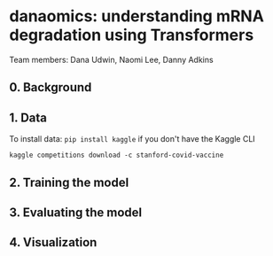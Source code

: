 # danaomics: understanding mRNA degradation using Transformers
Team members: Dana Udwin, Naomi Lee, Danny Adkins

## 0. Background
## 1. Data
To install data:
`pip install kaggle` if you don't have the Kaggle CLI

`kaggle competitions download -c stanford-covid-vaccine`

## 2. Training the model
## 3. Evaluating the model
## 4. Visualization
